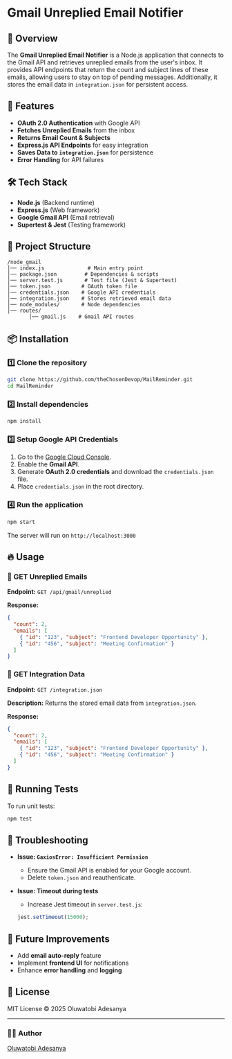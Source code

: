 # Gmail Unreplied Email Notifier

## 📌 Overview
The **Gmail Unreplied Email Notifier** is a Node.js application that connects to the Gmail API and retrieves unreplied emails from the user's inbox. It provides API endpoints that return the count and subject lines of these emails, allowing users to stay on top of pending messages. Additionally, it stores the email data in `integration.json` for persistent access.

## 🚀 Features
- **OAuth 2.0 Authentication** with Google API
- **Fetches Unreplied Emails** from the inbox
- **Returns Email Count & Subjects**
- **Express.js API Endpoints** for easy integration
- **Saves Data to `integration.json`** for persistence
- **Error Handling** for API failures

## 🛠️ Tech Stack
- **Node.js** (Backend runtime)
- **Express.js** (Web framework)
- **Google Gmail API** (Email retrieval)
- **Supertest & Jest** (Testing framework)

## 📂 Project Structure
```
/node_gmail
│── index.js              # Main entry point
│── package.json         # Dependencies & scripts
│── server.test.js       # Test file (Jest & Supertest)
│── token.json          # OAuth token file
│── credentials.json    # Google API credentials
│── integration.json    # Stores retrieved email data
│── node_modules/       # Node dependencies
│── routes/
       │── gmail.js    # Gmail API routes
```

## 📦 Installation
### 1️⃣ Clone the repository
```sh
git clone https://github.com/theChosenDevop/MailReminder.git
cd MailReminder
```

### 2️⃣ Install dependencies
```sh
npm install
```

### 3️⃣ Setup Google API Credentials
1. Go to the [Google Cloud Console](https://console.cloud.google.com/).
2. Enable the **Gmail API**.
3. Generate **OAuth 2.0 credentials** and download the `credentials.json` file.
4. Place `credentials.json` in the root directory.

### 4️⃣ Run the application
```sh
npm start
```
The server will run on `http://localhost:3000`

## 🔥 Usage
### 📌 GET Unreplied Emails
**Endpoint:** `GET /api/gmail/unreplied`

**Response:**
```json
{
  "count": 2,
  "emails": [
    { "id": "123", "subject": "Frontend Developer Opportunity" },
    { "id": "456", "subject": "Meeting Confirmation" }
  ]
}
```

### 📌 GET Integration Data
**Endpoint:** `GET /integration.json`

**Description:**
Returns the stored email data from `integration.json`.

**Response:**
```json
{
  "count": 2,
  "emails": [
    { "id": "123", "subject": "Frontend Developer Opportunity" },
    { "id": "456", "subject": "Meeting Confirmation" }
  ]
}
```

## 🧪 Running Tests
To run unit tests:
```sh
npm test
```

## 🤖 Troubleshooting
- **Issue: `GaxiosError: Insufficient Permission`**
  - Ensure the Gmail API is enabled for your Google account.
  - Delete `token.json` and reauthenticate.

- **Issue: Timeout during tests**
  - Increase Jest timeout in `server.test.js`:
  ```js
  jest.setTimeout(15000);
  ```

## 🎯 Future Improvements
- Add **email auto-reply** feature
- Implement **frontend UI** for notifications
- Enhance **error handling** and **logging**

## 📄 License
MIT License © 2025 Oluwatobi Adesanya

---
### 👨‍💻 Author
[Oluwatobi Adesanya](https://github.com/thechosenDevop)

